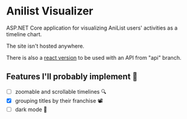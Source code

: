 # Anilist Visualizer

ASP.NET Core application for visualizing AniList users' activities as a timeline chart.

The site isn't hosted anywhere.

There is also a [react version](https://github.com/bigchunguspng/anilist-visualizer-react) to be used with an API from "api" branch.

## Features I'll probably implement 🔩

- [ ] zoomable and scrollable timelines 🔍
- [x] grouping titles by their franchise 📽
- [ ] dark mode 🌙
